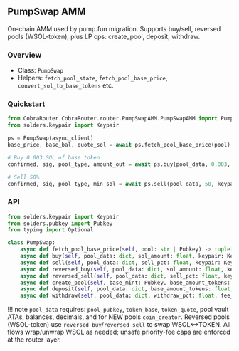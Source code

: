 ## PumpSwap AMM

On-chain AMM used by pump.fun migration. Supports buy/sell, reversed pools (WSOL-token), plus LP ops: create_pool, deposit, withdraw.

### Overview

- Class: `PumpSwap`
- Helpers: `fetch_pool_state`, `fetch_pool_base_price`, `convert_sol_to_base_tokens` etc.

### Quickstart

```python
from CobraRouter.CobraRouter.router.PumpSwapAMM.PumpSwapAMM import PumpSwap
from solders.keypair import Keypair

ps = PumpSwap(async_client)
base_price, base_bal, quote_sol = await ps.fetch_pool_base_price(pool)

# Buy 0.003 SOL of base token
confirmed, sig, pool_type, amount_out = await ps.buy(pool_data, 0.003, keypair, pool_type)

# Sell 50%
confirmed, sig, pool_type, min_sol = await ps.sell(pool_data, 50, keypair, pool_type)
```

### API

```python
from solders.keypair import Keypair
from solders.pubkey import Pubkey
from typing import Optional

class PumpSwap:
    async def fetch_pool_base_price(self, pool: str | Pubkey) -> tuple[float, float, float]: ...
    async def buy(self, pool_data: dict, sol_amount: float, keypair: Keypair, pool_type: str = "NEW", slippage_pct: float = 10, fee_sol: float = 0.00001, debug_prints: bool = False, return_instructions: bool = False): ...
    async def sell(self, pool_data: dict, sell_pct: float, keypair: Keypair, pool_type: str = "NEW", slippage_pct: float = 10, fee_sol: float = 0.00001, debug_prints: bool = False, return_instructions: bool = False): ...
    async def reversed_buy(self, pool_data: dict, sol_amount: float, keypair: Keypair, pool_type: str = "NEW", slippage_pct: float = 10, fee_sol: float = 0.00001, debug_prints: bool = False, return_instructions: bool = False): ...
    async def reversed_sell(self, pool_data: dict, sell_pct: float, keypair: Keypair, pool_type: str = "NEW", slippage_pct: float = 10, fee_sol: float = 0.00001, debug_prints: bool = False, return_instructions: bool = False): ...
    async def create_pool(self, base_mint: Pubkey, base_amount_tokens: float, quote_amount_sol: float, keypair: Keypair, decimals_base: int = 6, index: int = 0, fee_sol: float = 0.0005, debug_prints: bool = False) -> str | None: ...
    async def deposit(self, pool_data: dict, base_amount_tokens: float, keypair: Keypair, slippage_pct: float = 1.0, fee_sol: float = 0.0003, sol_cap: float | None = None, debug_prints: bool = False) -> bool: ...
    async def withdraw(self, pool_data: dict, withdraw_pct: float, fee_sol: float = 0.0003, debug_prints: bool = False, keypair: Keypair | None = None) -> bool: ...
```

!!! note
    `pool_data` requires: `pool_pubkey`, `token_base`, `token_quote`, pool vault ATAs, balances, decimals, and for NEW pools `coin_creator`.
    Reversed pools (WSOL-token) use `reversed_buy`/`reversed_sell` to swap WSOL<->TOKEN.
    All flows wrap/unwrap WSOL as needed; unsafe priority-fee caps are enforced at the router layer.


